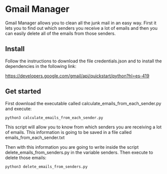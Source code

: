 # Gmail Manager

Gmail Manager allows you to clean all the junk mail in an easy way. First it lets you to find out which senders you receive a lot of emails and then you can easily delete all of the emails from those senders.

## Install

Follow the instructions to download the file credentials.json and to install the dependencies in the following link: 

https://developers.google.com/gmail/api/quickstart/python?hl=es-419

## Get started

First download the executable called calculate_emails_from_each_sender.py and execute:

```bash
python3 calculate_emails_from_each_sender.py
```

This script will allow you to know from which senders you are receiving a lot of emails. This information is going to be saved in a file called emails_from_each_sender.txt

Then with this information you are going to write inside the script delete_emails_from_senders.py in the variable senders. Then execute to delete those emails:

```bash
python3 delete_emails_from_senders.py
```
